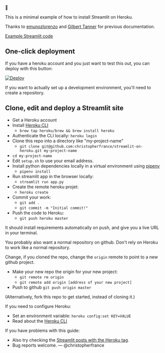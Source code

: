 👋 

This is a minimal example of how to install Streamlit on Heroku.

Thanks to [emunozlorenzo](https://github.com/emunozlorenzo/Deploying-Streamlit-with-Heroku) and [Gilbert Tanner](https://gilberttanner.com/blog/deploying-your-streamlit-dashboard-with-heroku) for previous documentation.

[Example Streamlit code](screenshot.png) 

## One-click deployment

If you have a heroku account and you just want to test this out, you can deploy with this button:

[![Deploy](https://www.herokucdn.com/deploy/button.svg)](https://heroku.com/deploy)

If you want to actually set up a development environment, you'll need to create a repository.

## Clone, edit and deploy a Streamlit site

  - Get a Heroku account 
  - Install [Heroku CLI](https://devcenter.heroku.com/articles/getting-started-with-python)
      - `brew tap heroku/brew && brew install heroku`
  - Authenticate the CLI locally: `heroku login` 
  - Clone this repo into a directory like "my-project-name"
    - `git clone git@github.com:christopherfrance/streamlit-on-heroku.git my-project-name`
  - `cd my-project-name`
  - Edit `setup.sh` to use your email address.
  - Install python dependencies locally in a virtual environment using [pipenv](https://pypi.org/project/pipenv/)
    -  `pipenv install`
  - Run streamlit app in the browser locally: 
    - `streamlit run app.py`
  - Create the remote heroku projet: 
    - `heroku create`
  - Commit your work: 
    - `git add .` 
    - `git commit -m "Initial commit!"`
  - Push the code to Heroku: 
    - `git push heroku master`
  
It should install requirements automatically on push, and give you a live URL in your terminal.  

You probably also want a normal repository on github. Don't rely on Heroku to work like a normal repository.

Change, if you cloned the repo, change the `origin` remote to point to a new github project.

  - Make your new repo the origin for your new project: 
    - `git remote rm origin`
    - `git remote add origin [address of your new project]`
  - Push to github `git push origin master`

(Alternatively, fork this repo to get started, instead of cloning it.)

If you need to configure Heroku:

  - Set an environment variable: `heroku config:set KEY=VALUE`
  - Read about the [Heroku CLI](https://devcenter.heroku.com/articles/heroku-cli)


If you have problems with this guide:

  - Also try checking the [Streamlit posts with the Heroku tag](https://discuss.streamlit.io/tag/heroku).
  - Bug reports welcome. — @christopherfrance
